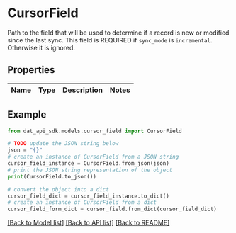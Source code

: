 # CursorField

Path to the field that will be used to determine if a record is new or modified since the last sync. This field is REQUIRED if `sync_mode` is `incremental`. Otherwise it is ignored.

## Properties

Name | Type | Description | Notes
------------ | ------------- | ------------- | -------------

## Example

```python
from dat_api_sdk.models.cursor_field import CursorField

# TODO update the JSON string below
json = "{}"
# create an instance of CursorField from a JSON string
cursor_field_instance = CursorField.from_json(json)
# print the JSON string representation of the object
print(CursorField.to_json())

# convert the object into a dict
cursor_field_dict = cursor_field_instance.to_dict()
# create an instance of CursorField from a dict
cursor_field_form_dict = cursor_field.from_dict(cursor_field_dict)
```
[[Back to Model list]](../README.md#documentation-for-models) [[Back to API list]](../README.md#documentation-for-api-endpoints) [[Back to README]](../README.md)


